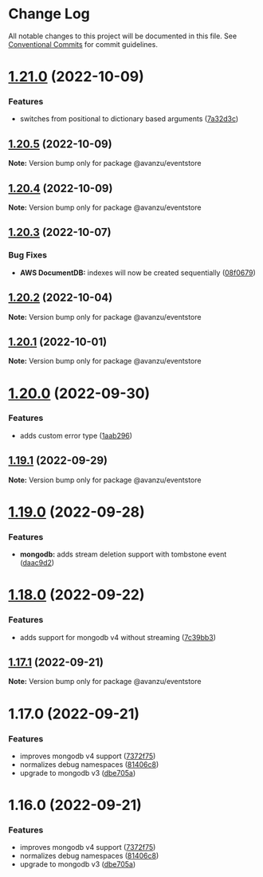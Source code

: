 # Change Log

All notable changes to this project will be documented in this file.
See [Conventional Commits](https://conventionalcommits.org) for commit guidelines.

# [1.21.0](https://github.com/avanzu/node-packages/compare/@avanzu/eventstore@1.20.5...@avanzu/eventstore@1.21.0) (2022-10-09)


### Features

* switches from positional to dictionary based arguments ([7a32d3c](https://github.com/avanzu/node-packages/commit/7a32d3c53e1fd6838e6ffd8b43268b42ba83d62a))





## [1.20.5](https://github.com/avanzu/node-packages/compare/@avanzu/eventstore@1.20.4...@avanzu/eventstore@1.20.5) (2022-10-09)

**Note:** Version bump only for package @avanzu/eventstore





## [1.20.4](https://github.com/avanzu/node-packages/compare/@avanzu/eventstore@1.20.3...@avanzu/eventstore@1.20.4) (2022-10-09)

**Note:** Version bump only for package @avanzu/eventstore





## [1.20.3](https://github.com/avanzu/node-packages/compare/@avanzu/eventstore@1.20.2...@avanzu/eventstore@1.20.3) (2022-10-07)


### Bug Fixes

* **AWS DocumentDB:** indexes will now be created sequentially ([08f0679](https://github.com/avanzu/node-packages/commit/08f06790753c5fd90ac5b1ca6240075d41ee9885))





## [1.20.2](https://github.com/avanzu/node-packages/compare/@avanzu/eventstore@1.20.1...@avanzu/eventstore@1.20.2) (2022-10-04)

**Note:** Version bump only for package @avanzu/eventstore





## [1.20.1](https://github.com/avanzu/node-packages/compare/@avanzu/eventstore@1.20.0...@avanzu/eventstore@1.20.1) (2022-10-01)

**Note:** Version bump only for package @avanzu/eventstore





# [1.20.0](https://github.com/avanzu/node-packages/compare/@avanzu/eventstore@1.19.1...@avanzu/eventstore@1.20.0) (2022-09-30)


### Features

* adds custom error type ([1aab296](https://github.com/avanzu/node-packages/commit/1aab2963cf9dad0fb75619f3bd56c761c905b3fa))





## [1.19.1](https://github.com/avanzu/node-packages/compare/@avanzu/eventstore@1.19.0...@avanzu/eventstore@1.19.1) (2022-09-29)

**Note:** Version bump only for package @avanzu/eventstore





# [1.19.0](https://github.com/avanzu/node-packages/compare/@avanzu/eventstore@1.18.0...@avanzu/eventstore@1.19.0) (2022-09-28)


### Features

* **mongodb:**  adds stream deletion support with tombstone event ([daac9d2](https://github.com/avanzu/node-packages/commit/daac9d26a696a466bf56e4d5331c760480875a5e))





# [1.18.0](https://github.com/avanzu/node-packages/compare/@avanzu/eventstore@1.17.1...@avanzu/eventstore@1.18.0) (2022-09-22)


### Features

* adds support for mongodb v4 without streaming ([7c39bb3](https://github.com/avanzu/node-packages/commit/7c39bb3487609c6a259f9336fceb5877ddc1ac80))





## [1.17.1](https://github.com/avanzu/node-packages/compare/@avanzu/eventstore@1.17.0...@avanzu/eventstore@1.17.1) (2022-09-21)

**Note:** Version bump only for package @avanzu/eventstore





# 1.17.0 (2022-09-21)


### Features

* improves mongodb v4 support ([7372f75](https://github.com/avanzu/node-packages/commit/7372f7568023bcb5b4d10d31cda7f13d362fd6c2))
* normalizes debug namespaces ([81406c8](https://github.com/avanzu/node-packages/commit/81406c888db53cc6ba7f3bb2b3b3c33021a92742))
* upgrade to mongodb v3 ([dbe705a](https://github.com/avanzu/node-packages/commit/dbe705a2e1b16c8d7f95214f1eb44282ed89c4b3))





# 1.16.0 (2022-09-21)


### Features

* improves mongodb v4 support ([7372f75](https://github.com/avanzu/node-packages/commit/7372f7568023bcb5b4d10d31cda7f13d362fd6c2))
* normalizes debug namespaces ([81406c8](https://github.com/avanzu/node-packages/commit/81406c888db53cc6ba7f3bb2b3b3c33021a92742))
* upgrade to mongodb v3 ([dbe705a](https://github.com/avanzu/node-packages/commit/dbe705a2e1b16c8d7f95214f1eb44282ed89c4b3))
